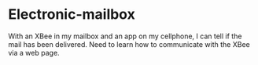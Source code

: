 # Electronic-mailbox
With an XBee in my mailbox and an app on my cellphone, I can tell if the mail has been delivered.
Need to learn how to communicate with the XBee via a web page. 

